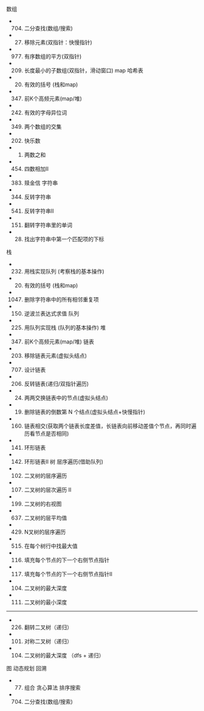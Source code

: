 数组
- 704. 二分查找(数组/搜索)
- 27. 移除元素(双指针：快慢指针)
- 977. 有序数组的平方(双指针)
- 209. 长度最小的子数组(双指针，滑动窗口)
map 哈希表
- 20. 有效的括号 (栈和map)
- 0347. 前K个高频元素(map/堆)
- 242. 有效的字母异位词
- 349. 两个数组的交集
- 202. 快乐数
- 1. 两数之和
- 454. 四数相加II
- 383. 赎金信
字符串
- 344. 反转字符串
- 541. 反转字符串II
- 151. 翻转字符串里的单词
- 28. 找出字符串中第一个匹配项的下标

栈
- 0232. 用栈实现队列 (考察栈的基本操作)
- 20. 有效的括号 (栈和map)
- 1047. 删除字符串中的所有相邻重复项
- 0150. 逆波兰表达式求值
队列
- 225. 用队列实现栈 (队列的基本操作)
堆
- 0347. 前K个高频元素(map/堆)
链表
- 203. 移除链表元素(虚拟头结点)
- 707. 设计链表
- 206. 反转链表(递归/双指针遍历)
- 24. 两两交换链表中的节点(虚拟头结点)
- 19. 删除链表的倒数第 N 个结点(虚拟头结点+快慢指针)
- 160. 链表相交(获取两个链表长度差值，长链表向前移动差值个节点，再同时遍历看节点是否相同)
- 141. 环形链表
- 142. 环形链表II
树
  层序遍历(借助队列)
- 102. 二叉树的层序遍历
- 107. 二叉树的层次遍历 II
- 199. 二叉树的右视图
- 637. 二叉树的层平均值
- 429. N叉树的层序遍历
- 515. 在每个树行中找最大值
- 116. 填充每个节点的下一个右侧节点指针
- 117. 填充每个节点的下一个右侧节点指针II
- 104. 二叉树的最大深度
- 111. 二叉树的最小深度
-----
- 226. 翻转二叉树（递归）
- 101. 对称二叉树（递归）
- 104. 二叉树的最大深度 （dfs + 递归）

图
动态规划
回溯
- 77. 组合
贪心算法
排序搜索
- 704. 二分查找(数组/搜索)